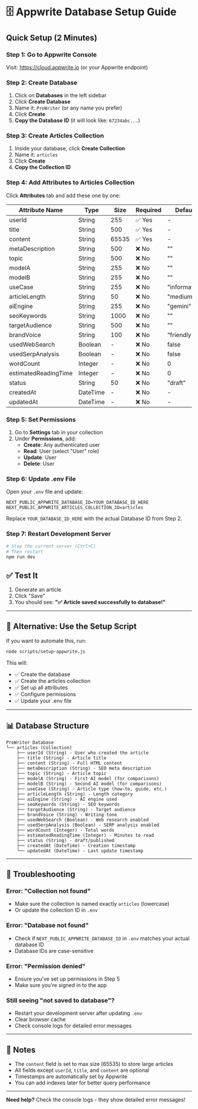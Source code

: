 # 🗄️ Appwrite Database Setup Guide

## Quick Setup (2 Minutes)

### Step 1: Go to Appwrite Console
Visit: https://cloud.appwrite.io (or your Appwrite endpoint)

### Step 2: Create Database
1. Click on **Databases** in the left sidebar
2. Click **Create Database**
3. Name it: `ProWriter` (or any name you prefer)
4. Click **Create**
5. **Copy the Database ID** (it will look like: `67234abc...`)

### Step 3: Create Articles Collection
1. Inside your database, click **Create Collection**
2. Name it: `articles`
3. Click **Create**
4. **Copy the Collection ID**

### Step 4: Add Attributes to Articles Collection
Click **Attributes** tab and add these one by one:

| Attribute Name | Type | Size | Required | Default |
|---------------|------|------|----------|---------|
| userId | String | 255 | ✅ Yes | - |
| title | String | 500 | ✅ Yes | - |
| content | String | 65535 | ✅ Yes | - |
| metaDescription | String | 500 | ❌ No | "" |
| topic | String | 500 | ❌ No | "" |
| modelA | String | 255 | ❌ No | "" |
| modelB | String | 255 | ❌ No | "" |
| useCase | String | 255 | ❌ No | "informative" |
| articleLength | String | 50 | ❌ No | "medium" |
| aiEngine | String | 255 | ❌ No | "gemini" |
| seoKeywords | String | 1000 | ❌ No | "" |
| targetAudience | String | 500 | ❌ No | "" |
| brandVoice | String | 100 | ❌ No | "friendly" |
| usedWebSearch | Boolean | - | ❌ No | false |
| usedSerpAnalysis | Boolean | - | ❌ No | false |
| wordCount | Integer | - | ❌ No | 0 |
| estimatedReadingTime | Integer | - | ❌ No | 0 |
| status | String | 50 | ❌ No | "draft" |
| createdAt | DateTime | - | ❌ No | - |
| updatedAt | DateTime | - | ❌ No | - |

### Step 5: Set Permissions
1. Go to **Settings** tab in your collection
2. Under **Permissions**, add:
   - **Create**: Any authenticated user
   - **Read**: User (select "User" role)
   - **Update**: User
   - **Delete**: User

### Step 6: Update .env File
Open your `.env` file and update:

```env
NEXT_PUBLIC_APPWRITE_DATABASE_ID=YOUR_DATABASE_ID_HERE
NEXT_PUBLIC_APPWRITE_ARTICLES_COLLECTION_ID=articles
```

Replace `YOUR_DATABASE_ID_HERE` with the actual Database ID from Step 2.

### Step 7: Restart Development Server
```bash
# Stop the current server (Ctrl+C)
# Then restart
npm run dev
```

## ✅ Test It
1. Generate an article
2. Click "Save"
3. You should see: **"✅ Article saved successfully to database!"**

---

## 🚀 Alternative: Use the Setup Script

If you want to automate this, run:

```bash
node scripts/setup-appwrite.js
```

This will:
- ✅ Create the database
- ✅ Create the articles collection
- ✅ Set up all attributes
- ✅ Configure permissions
- ✅ Update your .env file

---

## 📊 Database Structure

```
ProWriter Database
└── articles (Collection)
    ├── userId (String) - User who created the article
    ├── title (String) - Article title
    ├── content (String) - Full HTML content
    ├── metaDescription (String) - SEO meta description
    ├── topic (String) - Article topic
    ├── modelA (String) - First AI model (for comparisons)
    ├── modelB (String) - Second AI model (for comparisons)
    ├── useCase (String) - Article type (how-to, guide, etc.)
    ├── articleLength (String) - Length category
    ├── aiEngine (String) - AI engine used
    ├── seoKeywords (String) - SEO keywords
    ├── targetAudience (String) - Target audience
    ├── brandVoice (String) - Writing tone
    ├── usedWebSearch (Boolean) - Web research enabled
    ├── usedSerpAnalysis (Boolean) - SERP analysis enabled
    ├── wordCount (Integer) - Total words
    ├── estimatedReadingTime (Integer) - Minutes to read
    ├── status (String) - draft/published
    ├── createdAt (DateTime) - Creation timestamp
    └── updatedAt (DateTime) - Last update timestamp
```

---

## 🔧 Troubleshooting

### Error: "Collection not found"
- Make sure the collection is named exactly `articles` (lowercase)
- Or update the collection ID in `.env`

### Error: "Database not found"
- Check if `NEXT_PUBLIC_APPWRITE_DATABASE_ID` in `.env` matches your actual database ID
- Database IDs are case-sensitive

### Error: "Permission denied"
- Ensure you've set up permissions in Step 5
- Make sure you're signed in to the app

### Still seeing "not saved to database"?
- Restart your development server after updating `.env`
- Clear browser cache
- Check console logs for detailed error messages

---

## 📝 Notes

- The `content` field is set to max size (65535) to store large articles
- All fields except `userId`, `title`, and `content` are optional
- Timestamps are automatically set by Appwrite
- You can add indexes later for better query performance

---

**Need help?** Check the console logs - they show detailed error messages!
